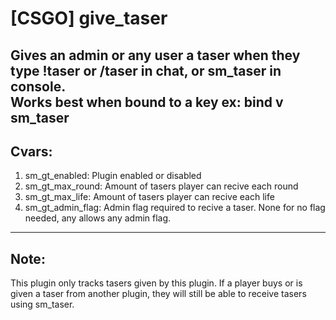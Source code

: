 # [CSGO] give_taser
Gives an admin or any user a taser when they type !taser or /taser in chat, or sm_taser in console.  
Works best when bound to a key ex:  **bind v sm_taser**
---
## Cvars:
1. sm_gt_enabled: Plugin enabled or disabled
2. sm_gt_max_round: Amount of tasers player can recive each round
3. sm_gt_max_life: Amount of tasers player can recive each life
4. sm_gt_admin_flag: Admin flag required to recive a taser. None for no flag needed, any allows any admin flag.
---
## Note:
This plugin only tracks tasers given by this plugin. If a player buys or is given a taser from another plugin, they will still be able to receive tasers using sm_taser.
